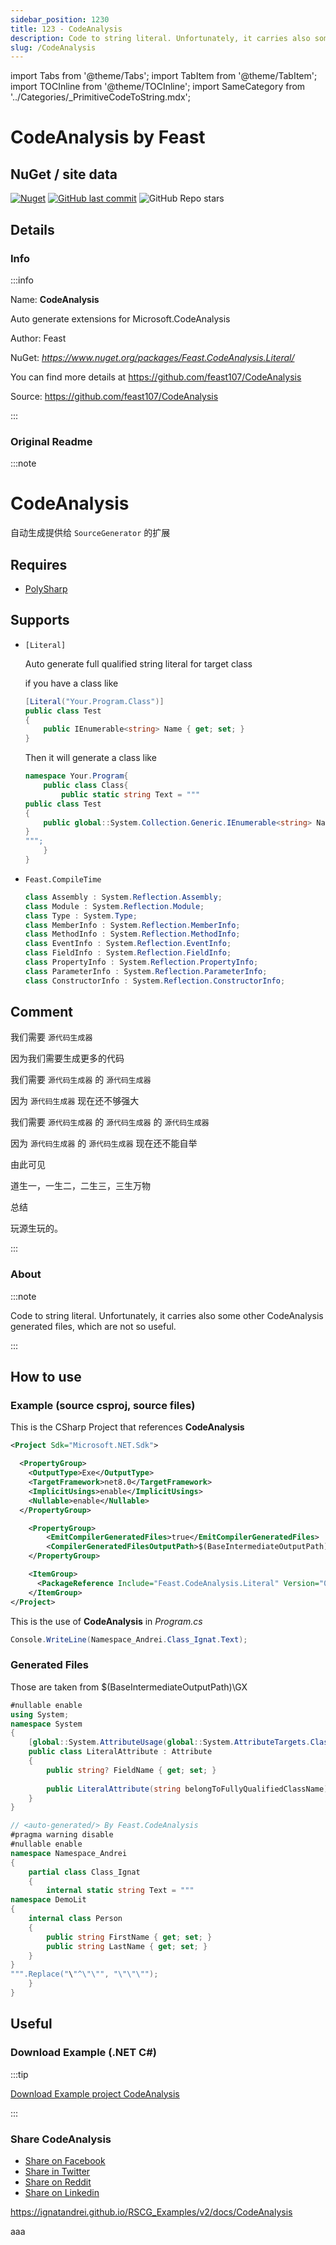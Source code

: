 ```yaml
---
sidebar_position: 1230
title: 123 - CodeAnalysis
description: Code to string literal. Unfortunately, it carries also some other CodeAnalysis generated files, which are not so useful.
slug: /CodeAnalysis
---
```

import Tabs from '@theme/Tabs';
import TabItem from '@theme/TabItem';
import TOCInline from '@theme/TOCInline';
import SameCategory from '../Categories/_PrimitiveCodeToString.mdx';

# CodeAnalysis  by Feast


<TOCInline toc={toc}  />

## NuGet / site data
[![Nuget](https://img.shields.io/nuget/dt/Feast.CodeAnalysis.Literal?label=Feast.CodeAnalysis.Literal)](https://www.nuget.org/packages/Feast.CodeAnalysis.Literal/)
[![GitHub last commit](https://img.shields.io/github/last-commit/feast107/CodeAnalysis?label=updated)](https://github.com/feast107/CodeAnalysis)
![GitHub Repo stars](https://img.shields.io/github/stars/feast107/CodeAnalysis?style=social)

## Details

### Info
:::info

Name: **CodeAnalysis**

Auto generate extensions for Microsoft.CodeAnalysis

Author: Feast

NuGet: 
*https://www.nuget.org/packages/Feast.CodeAnalysis.Literal/*   


You can find more details at https://github.com/feast107/CodeAnalysis

Source: https://github.com/feast107/CodeAnalysis

:::

### Original Readme
:::note

# CodeAnalysis
自动生成提供给 `SourceGenerator` 的扩展

## Requires

+ [PolySharp](https://github.com/Sergio0694/PolySharp)

## Supports

+ `[Literal]`
    
    Auto generate full qualified string literal for target class
    
    if you have a class like
    ```csharp
    [Literal("Your.Program.Class")]
    public class Test
    {
        public IEnumerable<string> Name { get; set; }
    }
    ```
    Then it will generate a class like

    ```csharp
    namespace Your.Program{
        public class Class{
            public static string Text = """
    public class Test
    {
        public global::System.Collection.Generic.IEnumerable<string> Name { get; set; }
    }
    """;
        }
    }
    ```

+ `Feast.CompileTime`
    ```csharp
    class Assembly : System.Reflection.Assembly;
    class Module : System.Reflection.Module;
    class Type : System.Type;
    class MemberInfo : System.Reflection.MemberInfo;
    class MethodInfo : System.Reflection.MethodInfo;
    class EventInfo : System.Reflection.EventInfo;
    class FieldInfo : System.Reflection.FieldInfo;
    class PropertyInfo : System.Reflection.PropertyInfo;
    class ParameterInfo : System.Reflection.ParameterInfo;
    class ConstructorInfo : System.Reflection.ConstructorInfo;
    ```

## Comment

我们需要 `源代码生成器`

因为我们需要生成更多的代码

我们需要 `源代码生成器` 的 `源代码生成器`

因为 `源代码生成器` 现在还不够强大

我们需要 `源代码生成器` 的 `源代码生成器` 的 `源代码生成器`

因为 `源代码生成器` 的 `源代码生成器` 现在还不能自举

由此可见

道生一，一生二，二生三，三生万物

总结

玩源生玩的。

:::

### About
:::note

Code to string literal. Unfortunately, it carries also some other CodeAnalysis generated files, which are not so useful.


:::

## How to use

### Example (source csproj, source files)

<Tabs>

<TabItem value="csproj" label="CSharp Project">

This is the CSharp Project that references **CodeAnalysis**
```xml showLineNumbers {16}
<Project Sdk="Microsoft.NET.Sdk">

  <PropertyGroup>
    <OutputType>Exe</OutputType>
    <TargetFramework>net8.0</TargetFramework>
    <ImplicitUsings>enable</ImplicitUsings>
    <Nullable>enable</Nullable>
  </PropertyGroup>

	<PropertyGroup>
		<EmitCompilerGeneratedFiles>true</EmitCompilerGeneratedFiles>
		<CompilerGeneratedFilesOutputPath>$(BaseIntermediateOutputPath)\GX</CompilerGeneratedFilesOutputPath>
	</PropertyGroup>

	<ItemGroup>
	  <PackageReference Include="Feast.CodeAnalysis.Literal" Version="0.1.0" />
	</ItemGroup>
</Project>

```

</TabItem>

  <TabItem value="D:\gth\RSCG_Examples\v2\rscg_examples\CodeAnalysis\src\DemoLit\Program.cs" label="Program.cs" >

  This is the use of **CodeAnalysis** in *Program.cs*

```csharp showLineNumbers 
Console.WriteLine(Namespace_Andrei.Class_Ignat.Text);
```
  </TabItem>

</Tabs>

### Generated Files

Those are taken from $(BaseIntermediateOutputPath)\GX

<Tabs>


<TabItem value="D:\gth\RSCG_Examples\v2\rscg_examples\CodeAnalysis\src\DemoLit\obj\GX\Feast.CodeAnalysis.LiteralGenerator\Feast.CodeAnalysis.Generators.LiteralGenerator.LiteralGenerator\LiteralAttribute.g.cs" label="LiteralAttribute.g.cs" >


```csharp showLineNumbers 
#nullable enable
using System;
namespace System
{
    [global::System.AttributeUsage(global::System.AttributeTargets.Class | global::System.AttributeTargets.Struct | global::System.AttributeTargets.Interface | global::System.AttributeTargets.Enum | global::System.AttributeTargets.Delegate)]
    public class LiteralAttribute : Attribute
    {
        public string? FieldName { get; set; }
    
        public LiteralAttribute(string belongToFullyQualifiedClassName){ }
    }
}
```

  </TabItem>


<TabItem value="D:\gth\RSCG_Examples\v2\rscg_examples\CodeAnalysis\src\DemoLit\obj\GX\Feast.CodeAnalysis.LiteralGenerator\Feast.CodeAnalysis.Generators.LiteralGenerator.LiteralGenerator\Namespace_Andrei.Class_Ignat.g.cs" label="Namespace_Andrei.Class_Ignat.g.cs" >


```csharp showLineNumbers 
// <auto-generated/> By Feast.CodeAnalysis
#pragma warning disable
#nullable enable
namespace Namespace_Andrei
{
    partial class Class_Ignat
    {
        internal static string Text = """
namespace DemoLit
{
    internal class Person
    {
        public string FirstName { get; set; }
        public string LastName { get; set; }
    }
}
""".Replace("\"^\"\"", "\"\"\"");
    }
}
```

  </TabItem>


</Tabs>

## Useful

### Download Example (.NET  C#)

:::tip

[Download Example project CodeAnalysis ](/sources/CodeAnalysis.zip)

:::


### Share CodeAnalysis 

<ul>
  <li><a href="https://www.facebook.com/sharer/sharer.php?u=https%3A%2F%2Fignatandrei.github.io%2FRSCG_Examples%2Fv2%2Fdocs%2FCodeAnalysis&quote=CodeAnalysis" title="Share on Facebook" target="_blank">Share on Facebook</a></li>
  <li><a href="https://twitter.com/intent/tweet?source=https%3A%2F%2Fignatandrei.github.io%2FRSCG_Examples%2Fv2%2Fdocs%2FCodeAnalysis&text=CodeAnalysis:%20https%3A%2F%2Fignatandrei.github.io%2FRSCG_Examples%2Fv2%2Fdocs%2FCodeAnalysis" target="_blank" title="Tweet">Share in Twitter</a></li>
  <li><a href="http://www.reddit.com/submit?url=https%3A%2F%2Fignatandrei.github.io%2FRSCG_Examples%2Fv2%2Fdocs%2FCodeAnalysis&title=CodeAnalysis" target="_blank" title="Submit to Reddit">Share on Reddit</a></li>
  <li><a href="http://www.linkedin.com/shareArticle?mini=true&url=https%3A%2F%2Fignatandrei.github.io%2FRSCG_Examples%2Fv2%2Fdocs%2FCodeAnalysis&title=CodeAnalysis&summary=&source=https%3A%2F%2Fignatandrei.github.io%2FRSCG_Examples%2Fv2%2Fdocs%2FCodeAnalysis" target="_blank" title="Share on LinkedIn">Share on Linkedin</a></li>
</ul>

https://ignatandrei.github.io/RSCG_Examples/v2/docs/CodeAnalysis

aaa
<SameCategory />

